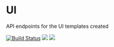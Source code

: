 # UI
API endpoints for the UI templates created

[![Build Status](https://travis-ci.org/Kingsley576/UI.svg?branch=api-endpoints)](https://travis-ci.org/Kingsley576/UI)  <a href="https://codeclimate.com/github/Kingsley576/UI/maintainability"><img src="https://api.codeclimate.com/v1/badges/5223c77a411c0ce727ab/maintainability" /></a>  <a href="https://codeclimate.com/github/Kingsley576/UI/test_coverage"><img src="https://api.codeclimate.com/v1/badges/5223c77a411c0ce727ab/test_coverage" /></a>


